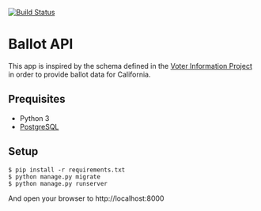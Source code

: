 [![Build
Status](https://travis-ci.org/adborden/ballot-api.svg?branch=master)](https://travis-ci.org/adborden/ballot-api)

# Ballot API

This app is inspired by the schema defined in the [Voter Information
Project](https://www.votinginfoproject.org/) in order to provide ballot data for
California.

## Prequisites

- Python 3
- [PostgreSQL](https://www.postgresql.org/)


## Setup

    $ pip install -r requirements.txt
    $ python manage.py migrate
    $ python manage.py runserver

And open your browser to http://localhost:8000
